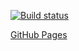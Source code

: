 [![Build status](https://ci.appveyor.com/api/projects/status/j1ghfo6mk9jld3q8?svg=true)](https://ci.appveyor.com/project/MaxKrch/react-lesson4)

[GitHub Pages](https://maxkrch.github.io/react-lesson4/)